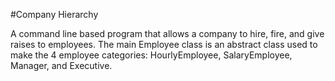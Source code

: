 #Company Hierarchy

A command line based program that allows a company to hire, fire, and 
give raises to employees. The main Employee class is an abstract class 
used to make the 4 employee categories: HourlyEmployee, SalaryEmployee,
Manager, and Executive.
